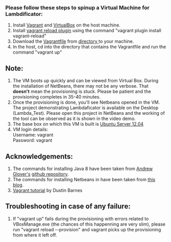 ### Please follow these steps to spinup a Virtual Machine for Lambdificator:

1. Install <a href="https://www.vagrantup.com/downloads.html">Vagrant</a> and <a href="https://www.virtualbox.org/wiki/Downloads">VirtualBox</a> on the host machine.
2. Install <a href="https://github.com/aidanns/vagrant-reload">vagrant reload plugin</a> using the command "vagrant plugin install vagrant-reload"
3. Download the <a href="https://github.com/SoftwareEngineeringToolDemos/ICSE-2013-LAMBDAFICATOR/blob/master/build-vm/Vagrantfile">Vagrantfile</a> from <a href="https://github.com/SoftwareEngineeringToolDemos/ICSE-2013-LAMBDAFICATOR/tree/master/build-vm"> directory </a> to your machine.
4. In the host, cd into the directory that contains the Vagrantfile and run the command "vagrant up"

## Note:

1. The VM boots up quickly and can be viewed from Virtual Box. During the installation of NetBeans, there may not be any verbose. That <b>doesn't</b> mean the provisioning is stuck. Please be patient and the provisioning completes in 35-40 minutes.
2. Once the provisioning is done, you'll see Netbeans opened in the VM. The project demonstrating Lambdaficator is available on the Desktop (Lambda_Test). Please open this project in NetBeans and the working of the tool can be observed as it is shown in the video demo.
3. The base box on which this VM is built is <a href=https://atlas.hashicorp.com/hashicorp/boxes/precise32>Ubuntu Server 12.04</a>
4. VM login details:<br/>
Username: vagrant<br/>
Password: vagrant

## Acknowledgements:
1. The commands for installing Java 8 have been taken from <a href="https://github.com/aglover">Andrew Glover's<a> <a href="https://github.com/aglover/ubuntu-equip">github repository</a>.
2. The commands for installing Netbeans in have been taken from <a href="http://thoughtfulsoftware.blogspot.com/2013/04/how-to-run-ide-inside-vagrant-vm.html">this blog</a>.
3. <a href="http://www.dev9.com/article/2014/9/dev-environments-with-vagrant">Vagrant tutorial</a> by Dustin Barnes

## Troubleshooting in case of any failure:
1. If "vagrant up" fails during the provisioning with errors related to VBoxManage.exe (the chances of this happenning are very slim), please run "vagrant reload --provision" and vagrant picks up the provisioning from where it left off. 
